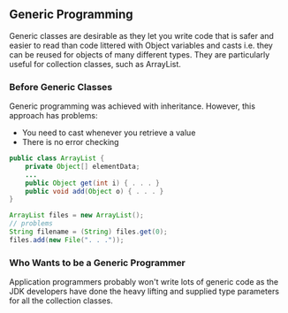 ## Generic Programming

Generic classes are desirable as they let you write code that is safer and easier to read than code littered with Object variables and casts i.e. they can be reused for objects of many different types. They are particularly useful for collection classes, such as ArrayList.

### Before Generic Classes

Generic programming was achieved with inheritance. However, this approach has problems:

- You need to cast whenever you retrieve a value
- There is no error checking

```java
public class ArrayList {
    private Object[] elementData;
    ...
    public Object get(int i) { . . . }
    public void add(Object o) { . . . }
}

ArrayList files = new ArrayList();
// problems
String filename = (String) files.get(0);
files.add(new File(". . ."));
```

### Who Wants to be a Generic Programmer

Application programmers probably won't write lots of generic code as the JDK developers have done the heavy lifting and supplied type parameters for all the collection classes.
